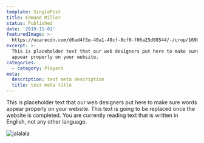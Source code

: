 ```yaml
---
template: SinglePost
title: Edmund Miller
status: Published
date: '2019-11-01'
featuredImage: >-
  https://ucarecdn.com/d6ad4f3e-40a1-49cf-8cf0-f06a25d08544/-/crop/1690x1484/0,882/-/preview/
excerpt: >-
  This is placeholder text that our web designers put here to make sure words
  appear properly on your website. 
categories:
  - category: Players
meta:
  description: test meta description
  title: test meta title
---
```

This is placeholder text that our web designers put here to make sure words appear properly on your website. This text is going to be replaced once the website is completed. You are currently reading text that is written in English, not any other language.

![jalalala](https://ucarecdn.com/59d8de4a-77f1-436d-b471-7f2df760ec6e/ "stest")
